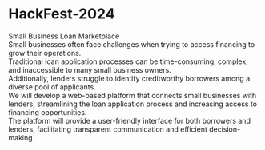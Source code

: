 # HackFest-2024
<bold>Small Business Loan Marketplace</br></bold>
Small businesses often face challenges when trying to access financing to grow their operations.</br> Traditional loan application processes can be time-consuming, complex, and inaccessible to many small business owners.</br> Additionally, lenders struggle to identify creditworthy borrowers among a diverse pool of applicants.</br>
We will develop a web-based platform that connects small businesses with lenders, streamlining the loan application process and increasing access to financing opportunities.</br> The platform will provide a user-friendly interface for both borrowers and lenders, facilitating transparent communication and efficient decision-making.</br>
